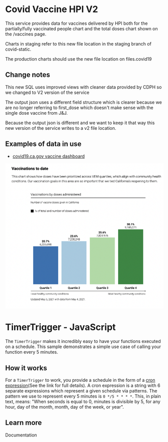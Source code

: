 # Covid Vaccine HPI V2

This service provides data for vaccines delivered by HPI both for the partially/fully vaccinated people chart and the total doses chart shown on the /vaccines page.

Charts in staging refer to this new file location in the staging branch of covid-static.

The production charts should use the new file location on files.covid19

## Change notes
This new SQL uses improved views with cleaner data provided by CDPH so we changed to V2 version of the service

The output json uses a different field structure which is clearer because we are no longer referring to first_dose which doesn't make sense with the single dose vaccine from J&J.

Because the output json is different and we want to keep it that way this new version of the service writes to a v2 file location.

## Examples of data in use

- <a href="https://covid19.ca.gov/vaccination-progress-data/">covid19.ca.gov vaccine dashboard</a>

<img src="img/vaccine-hpi.png">

# TimerTrigger - JavaScript

The `TimerTrigger` makes it incredibly easy to have your functions executed on a schedule. This sample demonstrates a simple use case of calling your function every 5 minutes.

## How it works

For a `TimerTrigger` to work, you provide a schedule in the form of a [cron expression](https://en.wikipedia.org/wiki/Cron#CRON_expression)(See the link for full details). A cron expression is a string with 6 separate expressions which represent a given schedule via patterns. The pattern we use to represent every 5 minutes is `0 */5 * * * *`. This, in plain text, means: "When seconds is equal to 0, minutes is divisible by 5, for any hour, day of the month, month, day of the week, or year".

## Learn more

<TODO> Documentation